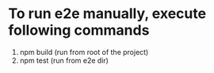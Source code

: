 # To run e2e manually, execute following commands

1. npm build (run from root of the project)
2. npm test (run from e2e dir)
